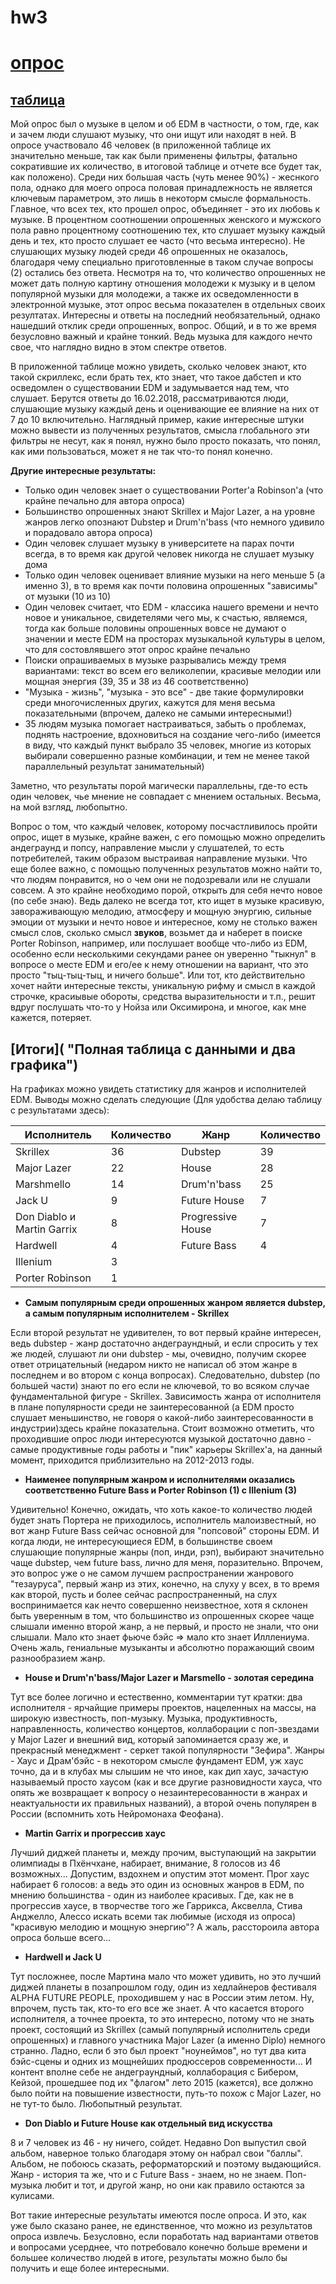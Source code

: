 # hw3

# [опрос](https://docs.google.com/forms/d/1zJv1KcS6IRAE03dli_9susS-8-Yf-1sOqWVn1qJdzls/edit#responses)

## [таблица](https://docs.google.com/spreadsheets/d/1UXBRZBeWMGqAWf48mti-0kevzlX2juveZCODyZzTlTA/edit#gid=1834577337&fvid=648001408 "Примененные в ней фильтры не распространяются на итоговую таблицу, т.к. совсем без фильтров было нельзя, а для моей таблицы они если и нужны, то только в нескольких столбцах")

Мой опрос был о музыке в целом и об EDM в частности, о том, где, как и зачем люди слушают музыку, что они ищут или находят в ней. В опросе участвовало 46 человек (в приложенной таблице их значительно меньше, так как были применены фильтры, фатально сократившие их количество, в итоговой таблице и отчете все будет так, как положено). Среди них большая часть (чуть менее 90%) - жеснкого пола, однако для моего опроса половая принадлежность не является ключевым параметром, это лишь в некоторм смысле формальность. Главное, что всех тех, кто прошел опрос, объединяет - это их любовь к музыке. В процентном соотношении опрошенных женского и мужского пола равно процентному соотношению тех, кто слушает музыку каждый день и тех, кто просто слушает ее часто (что весьма интересно). Не слушающих музыку людей среди 46 опрошенных не оказалось, благодаря чему специально приготовленные в таком случае вопросы (2) остались без ответа. Несмотря на то, что количество опрошенных не может дать полную картину отношения молодежи к музыку и в целом популярной музыки для молодежи, а также их осведомленности в электронной музыке, этот опрос весьма показателен в отдельных своих резултатах. Интересны и ответы на последний необязательный, однако нашедший отклик среди опрошенных, вопрос. Общий, и в то же время безусловно важный и крайне тонкий. Ведь музыка для каждого нечто свое, что наглядно видно в этом спектре ответов. 

В приложенной таблице можно увидеть, сколько человек знают, кто такой скриллекс, если брать тех, кто знает, что такое дабстеп и кто осведомлен о существовании EDM и задумывается над тем, что слушает. Берутся ответы до 16.02.2018, рассматриваются люди, слушающие музыку каждый день и оценивающие ее влияние на них от 7 до 10 включительно. Наглядный пример, какие интересные штуки можно вывести из полученных результатов, смысла глобального эти фильтры не несут, как я понял, нужно было просто показать, что понял, как ими пользоваться, может я не так что-то понял конечно.

**Другие интересные результаты:**

* Только один человек знает о существовании Porter'a Robinson'a (что крайне печально для автора опроса)
* Большинство опрошенных знают Skrillex и Major Lazer, а на уровне жанров легко опознают Dubstep и Drum'n'bass (что немного удивило и порадовало автора опроса)
* Один человек слушает музыку в университете на парах почти всегда, в то время как другой человек никогда не слушает музыку дома
* Только один человек оценивает влияние музыки на него меньше 5 (а именно 3), в то время как почти половина опрошенных "зависимы" от музыки (10 из 10)
* Один человек считает, что EDM - классика нашего времени и нечто новое и уникальное, свидетелями чего мы, к счастью, являемся, тогда как больше половины опрошенных вовсе не думают о значении и месте EDM на просторах музыкальной культуры в целом, что для состовлявшего этот опрос крайне печально
* Поиски опрашиваемых в музыке разрывались между тремя вариантами: текст во всем его великолепии, красивые мелодии или мощная энергия (39, 35 и 38 из 46 соответственно)
* "Музыка - жизнь", "музыка - это все" - две такие формулировки среди многочисленных других, кажутся для меня весьма показательными (впрочем, далеко не самыми интересными!)
* 35 людям музыка помогает настраиваться, забыть о проблемах, поднять настроение, вдохновиться на создание чего-либо (имеется в виду, что каждый пункт выбрало 35 человек, многие из которых выбирали совершенно разные комбинации, и тем не менее такой параллельный результат занимательный)

Заметно, что результаты порой магически параллельны, где-то есть один человек, чье мнение не совпадает с мнением остальных. Весьма, на мой взгляд, любопытно. 

Вопрос о том, что каждый человек, которому посчастливилось пройти опрос, ищет в музыке, крайне важен, с его помощью можно определить андеграунд и попсу, направление мысли у слушателей, то есть потребителей, таким образом выстраивая направление музыки. Что еще более важно, с помощью полученных результатов можно найти то, что людям понравится, но о чем они не подозревали или не слушали совсем. А это крайне необходимо порой, открыть для себя нечто новое (по себе знаю). Ведь далеко не всегда тот, кто ищет в музыке красивую, завораживающую мелодию, атмосферу и мощную энургию, сильные эмоции от музыки и нечто новое и интересное, кому не столько важен смысл слов, сколько смысл **звуков**, возьмет да и наберет в поиске Porter Robinson, например, или послушает вообще что-либо из EDM, особенно если несколькими секундами ранее он уверенно "тыкнул" в вопросе о месте EDM и его/ее к нему отношении на вариант, что это просто "тыц-тыц-тыц, и ничего больше". Или тот, кто действительно хочет найти интересные тексты, уникальную рифму и смысл в каждой строчке, красиывые обороты, средства выразительности и т.п., решит вдруг послушать что-то у Нойза или Оксимирона, и многое, как мне кажется, потеряет.

## [Итоги]( "Полная таблица с данными и два графика")

На графиках можно увидеть статистику для жанров и исполнителей EDM. Выводы можно сделать следующие (Для удобства делаю таблицу с результатами здесь):

Исполнитель|Количество|Жанр|Количество
---|---|---|---
Skrillex|36|Dubstep|39
Major Lazer|22|House|28
Marshmello|14|Drum'n'bass|25
Jack U|9|Future House|7
Don Diablo и Martin Garrix|8|Progressive House|7
Hardwell|4|Future Bass|4
Illenium|3||
Porter Robinson|1||


* **Самым популярным среди опрошенных жанром является dubstep, а самым популярным исполнителем - Skrillex**

Если второй результат не удивителен, то вот первый крайне интересен, ведь dubstep - жанр достаточно андеграундный, и если спросить у тех же людей, слушают ли они dubstep - мы, очевидно, получим скорее ответ отрицательный (недаром никто не написал об этом жанре в последнем и во втором с конца вопросах). Следовательно, dubstep (по большей части) знают по его если не ключевой, то во всяком случае фундаментальной фигуре - Skrillex. Зависимость жанра от исполнителя в плане популярности среди не заинтересованной (а EDM просто слушает меньшинство, не говоря о какой-либо заинтересованности в индустрии)здесь крайне показательна. Стоит возможно отметить, что проходившие опрос люди интересуются музыкой достаточно давно - самые продуктивные годы работы и "пик" карьеры Skrillex'a, на данный момент, приходится приблизительно на 2012-2013 годы.

* **Наименее популярным жанром и исполнителями оказались соответственно Future Bass и Porter Robinson (1) с Illenium (3)**

Удивительно! Конечно, ожидать, что хоть какое-то количество людей будет знать Портера не приходилось, исполнитель малоизвестный, но вот жанр Future Bass сейчас основной для "попсовой" стороны EDM. И когда люди, не интересующиеся EDM, в большинстве своем слушающие популярные жанры (поп, инди, рэп), выбирают значительно чаще dubstep, чем future bass, лично для меня, поразительно. Впрочем, это вопрос уже о не самом лучшем распространении жанрового "тезауруса", первый жанр из этих, конечно, на слуху у всех, в то время как второй, пусть и более сейчас распространенный, на слух воспринимается как нечто совершенно неизвестное, хотя я склонен быть уверенным в том, что большинство из опрошенных скорее чаще слышали именно второй жанр, а не первый, и просто не знали, что они слышали. Мало кто знает фьюче бэйс => мало кто знает Илллениума. Очень жаль, гениальные музыканты и абсолютно поражающий своим разнообразием жанр.

* **House и Drum'n'bass/Major Lazer и Marsmello - золотая середина**

Тут все более логично и естественно, комментарии тут кратки: два исполнителя - ярчайщие примеры проектов, нацеленных на массы, на широкую известность, поп-музыку. Музыка, продуктивность, направленность, количество концертов, коллаборации с поп-звездами у Major Lazer и внешний вид, который запоминается сразу же, и прекрасный менеджмент - серкет такой популярности "Зефира". Жанры - Хаус и Драм'бэйс - в некотором смысле фундамент EDM, уж хаус точно, да и в клубах мы слышим не что иное, как дип хаус, зачастую называемый просто хаусом (как и все другие разновидности хауса, что опять же возвращает к вопросу о незаинтересованности в жанрах и неактуальности их правильных названий), а второй очень популярен в России (вспомнить хоть Нейромонаха Феофана).

* **Martin Garrix и прогрессив хаус**

Лучший диджей планеты и, между прочим, выступающий на закрытии олимпиады в Пхёнчхане, набирает, внимание, 8 голосов из 46 возможных... Допустим, вздохнем и опустим этот момент. Прог хаус набирает 6 голосов: а ведь это один из основных жанров в EDM, по мнению большинства - один из наиболее красивых. Где, как не в прогрессив хаусе, в творчестве того же Гаррикса, Аксвелла, Стива Анджелло, Алессо искать всеми так любимые (исходя из опроса) "красивую мелодию и мощную энергию"? А жаль, расстороила автора опроса больше всего...

* **Hardwell и Jack U**

Тут посложнее, после Мартина мало что может удивить, но это лучший диджей планеты в позапрошлом году, один из хедлайнеров фестиваля ALPHA FUTURE PEOPLE, проходившем у нас в России этим летом. Ну, впрочем, пусть так, кто-то его все же знает. А что касается второго исполнителя, а точнее проекта, то это интересно, потому что не знать проект, состоящий из Skrillex (самый популярный исполнитель среди опрошенных) и главного участника Major Lazer (а именно Diplo) немного странно. Ладно, если б это был проект "ноунеймов", но тут два кита бэйс-сцены и одних из мощнейших продюссеров современности... И контент вполне себе не андеграундный, коллаборация с Бибером, Кейзой, прошедшее под их "флагом" лето 2015 (кажется), все должно было пойти на повышение известности, путь-то похож с Major Lazer, но не тут-то было. Любопытный результат.

* **Don Diablo и Future House как отдельный вид искусства**

8 и 7 человек из 46 - ну ничего, сойдет. Недавно Don выпустил свой альбом, наверное только благодаря этому он набрал свои "баллы". Альбом, не побоюсь сказать, реформаторский и поэтому выдающийся. Жанр - история та же, что и с Future Bass - знаем, но не знаем. Поп-музыка любит и тот, и другой жанр, но они как правило остаются за кулисами.

Вот такие интересные результаты имеются после опроса. И это, как уже было сказано ранее, не единственное, что можно из результатов опроса извлечь. Безусловно, если поработать над вариантами ответов и вопросами усерднее, что потребовало конечно больше времени и большее количество людей в итоге, результаты можно было бы получить и еще более интересными. 
